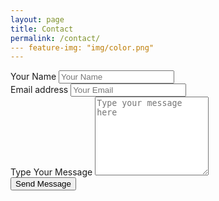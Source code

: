 ```yaml
---
layout: page
title: Contact
permalink: /contact/
--- feature-img: "img/color.png"
---
```


<form action="https://getsimpleform.com/messages?form_api_token=814cd8baca7412d1b50b6f689e9ce8b7" method="post">
  <!-- the redirect_to is optional, the form will redirect to the referrer on submission --> 
  <input type='hidden' name='redirect_to' value='https://databaseman.github.io/thank-you/' />
  <!-- all your input fields here.... -->
  <div class="form-group">
    <label for="senderName">Your Name</label>
    <input id="senderName" class="form-control" name="name" type="text" placeholder="Your Name" />
  </div>
 
  <div class="form-group">
    <label for="senderEmail">Email address</label>
    <input id="senderEmail" class="form-control" name="email" type="email" placeholder="Your Email" />
  </div>
 
  <div class="form-group">
    <label for="senderEmail">Type Your Message</label>
    <textarea class="form-control" name="message" rows="8" placeholder="Type your message here"></textarea>
  </div>
  <button class="btn btn-default" type="submit">Send Message</button>
</form>